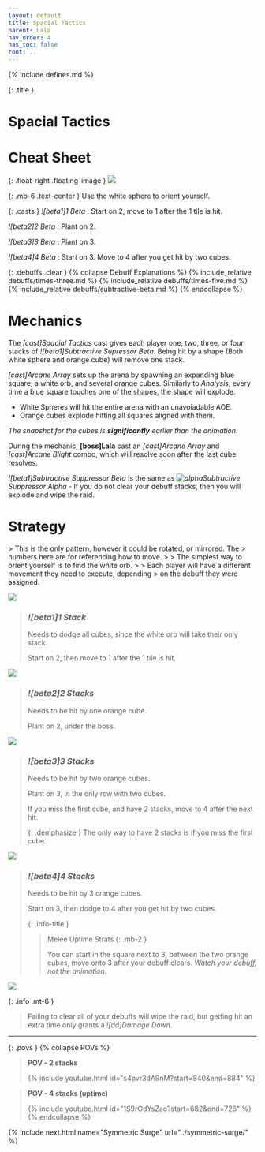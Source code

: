 ```yaml
---
layout: default
title: Spacial Tactics
parent: Lala
nav_order: 4
has_toc: false
root: ..
---
```


{% include defines.md %}

{: .title }
# Spacial Tactics

# Cheat Sheet

{: .float-right .floating-image }
![](./cheatsheet.png)

{: .mb-6 .text-center }
Use the white sphere to orient yourself.

{: .casts }
*![beta1]1 Beta*
: Start on 2, move to 1 after the 1 tile is hit.

*![beta2]2 Beta*
: Plant on 2.

*![beta3]3 Beta*
: Plant on 3.

*![beta4]4 Beta*
: Start on 3. Move to 4 after you get hit by two cubes.

{: .debuffs .clear }
{% collapse Debuff Explanations %}
{% include_relative debuffs/times-three.md %}
{% include_relative debuffs/times-five.md %}
{% include_relative debuffs/subtractive-beta.md %}
{% endcollapse %}

# Mechanics

The *[cast]Spacial Tactics* cast gives each player one, two, three, or four
stacks of *![beta1]Subtractive Supressor Beta*. Being hit by a shape (Both
white sphere and orange cube) will remove one stack.

*[cast]Arcane Array* sets up the arena by spawning an expanding blue square, a
white orb, and several orange cubes. Similarly to *Analysis*, every time a blue
square touches one of the shapes, the shape will explode.

* White Spheres will hit the entire arena with an unavoiadable AOE.
* Orange cubes explode hitting all squares aligned with them.

*The snapshot for the cubes is **significantly** earlier than the animation.*

During the mechanic, **[boss]Lala** cast an *[cast]Arcane Array* and
*[cast]Arcane Blight* combo, which will resolve soon after the last cube resolves.

*![beta1]Subtractive Suppressor Beta* is the same as
*![alpha](../debuffs/subtractive-alpha-1.png#debuff)Subtractive Suppressor Alpha*
\- If you do not clear your debuff stacks, then you will explode and wipe the raid.

# Strategy

<div class="mechanics" markdown="1">
> This is the only pattern, however it could be rotated, or mirrored. The
> numbers here are for referencing how to move.
>
> The simplest way to orient yourself is to find the white orb.
>
> Each player will have a different movement they need to execute, depending
> on the debuff they were assigned.

![](./cheatsheet.png)

> ### *![beta1]1 Stack*
>
> Needs to dodge all cubes, since the white orb will take their only stack.
>
> Start on 2, then move to 1 after the 1 tile is hit.

![](./1-dodge.png)

> ### *![beta2]2 Stacks*
> Needs to be hit by one orange cube.
>
> Plant on 2, under the boss.

![](./2-dodge.png)

> ### *![beta3]3 Stacks*
> Needs to be hit by two orange cubes.
>
> Plant on 3, in the only row with two cubes.
>
> If you miss the first cube, and have 2 stacks, move to 4 after the next hit.
>
> {: .demphasize }
> The only way to have 2 stacks is if you miss the first cube.

![](./3-dodge.png)

> ### *![beta4]4 Stacks*
> Needs to be hit by 3 orange cubes.
>
> Start on 3, then dodge to 4 after you get hit by two cubes.
>
> {: .info-title }
> > Melee Uptime Strats
> > {: .mb-2 }
> >
> > You can start in the square next to 3, between the two orange cubes, move
> > onto 3 after your debuff clears. *Watch your debuff, not the animation.*

![](./4-dodge.png)
</div>

{: .info .mt-6 }
> Failing to clear all of your debuffs will wipe the raid, but getting hit an
> extra time only grants a *![dd]Damage Down*.

-----

{: .povs }
{% collapse POVs %}
> **POV - 2 stacks**
>
> {% include youtube.html id="s4pvr3dA9nM?start=840&end=884" %}

> **POV - 4 stacks (uptime)**
>
> {% include youtube.html id="1S9rOdYsZao?start=682&end=726" %}
{% endcollapse %}

{% include next.html name="Symmetric Surge" url="../symmetric-surge/" %}
